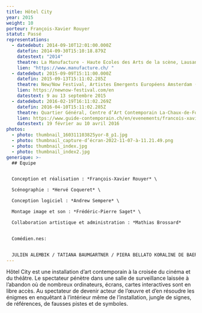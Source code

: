 ```yaml
---
title: Hôtel City
year: 2015
weight: 10
porteur: François-Xavier Rouyer
statut: Passé
representations:
  - datedebut: 2014-09-10T12:01:00.000Z
    datefin: 2014-09-30T15:10:18.879Z
    datestext: "2014"
    theatre: La Manufacture - Haute Ecoles des Arts de la scène, Lausanne (CH)
    lien: "https://www.manufacture.ch/ "
  - datedebut: 2015-09-09T15:11:00.000Z
    datefin: 2015-09-13T15:11:02.285Z
    theatre: New/Now Festival, Artistes Emergents Européens Amsterdam (NL)
    lien: https://newnow-festival.com/en
    datestext: 9 au 13 septembre 2015
  - datedebut: 2016-02-19T16:11:02.269Z
    datefin: 2016-04-10T15:11:02.285Z
    theatre: Quartier Général, Centre d’Art Contemporain La-Chaux-de-Fonds (CH)
    lien: https://www.guide-contemporain.ch/en/evenements/francois-xavier-rouyer-qg-chaux-de-fonds/
    datestext: 19 février au 10 avril 2016
photos:
  - photo: thumbnail_160311103825yor-8_p1.jpg
  - photo: thumbnail_capture-d’écran-2022-11-07-à-11.21.49.png
  - photo: thumbnail_index.jpg
  - photo: thumbnail_index2.jpg
generique: >-
  ## Equipe


  Conception et réalisation : *François-Xavier Rouyer* \

  Scénographie : *Hervé Coqueret* \

  Conception logiciel : *Andrew Sempere* \

  Montage image et son : *Frédéric-Pierre Saget* \

  Collaboration artistique et administration : *Mathias Brossard*


  Comédien.nes: 


  JULIEN ALEMBIK / TATIANA BAUMGARTNER / PIERA BELLATO KORALINE DE BAERE / ÉMILIE BLASER / ALAIN BOREK VINCENT BRAYER / MATHIAS BROSSARD / ÉMILIE CHARRIOT CYPRIEN COLOMBO / OCÉANE COURT / OLIVIA CSIKY TRNKA ROMAIN DAROLES / MEHDI DJAADI / TOMAS GONZALEZ MAXIME GORBATCHEVSKY / JUDITH GOUDAL / ALAIN GUERRY AGATHE HAZARD-RABOUD / MAGALI HEU / ARNAUD HUGUENIN CAROLINE IMHOF/ AURORE JECKER / LARA KHATTABI JONAS LAMBELET / MAUDE LANÇON / LOÏC LE MANAC’H MÉLINA MARTIN / CAMILLE MERMET / JEAN-FRANÇOIS MICHELET BAPTISTE MORISOD / AURÉLIEN PATOUILLARD / VIVIANE PAVILLON SELVI PÜRRO / LOLA RICCABONI / MARIE RIPOLL JEAN-BAPTISTE ROYBON / SIMON ROMANG / PAULINE SCHNEIDER SARAH-LISE SALOMON MAUFFROY / NASTASSJA TANNER RAPHAEL VACHOUX / MARGOT VAN HOVE / ÉMILIE VAUDOU ISABELLE VESSERON et LINA ET ELLA PÜRRO-MICHELET
---
```


Hôtel City est une installation d’art contemporain à la croisée du cinéma et du théâtre. Le spectateur pénètre dans une salle de surveillance laissée à l’abandon où de nombreux ordinateurs, écrans, cartes interactives sont en libre accès. Au spectateur de devenir acteur de l’œuvre et d’en résoudre les énigmes en enquêtant à l’intérieur même de l’installation, jungle de signes, de références, de fausses pistes et de symboles.

![]()
